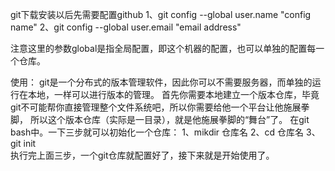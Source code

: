 ﻿git下载安装以后先需要配置github
1、git config --global user.name "config name"
2、git config --global user.email "email address"

注意这里的参数global是指全局配置，即这个机器的配置，也可以单独的配置每一个仓库。

使用：
git是一个分布式的版本管理软件，因此你可以不需要服务器，而单独的运行在本地，一样可以进行版本的管理。
首先你需要本地建立一个版本仓库，毕竟git不可能帮你直接管理整个文件系统吧，所以你需要给他一个平台让他施展拳脚，
所以这个版本仓库（实际是一目录），就是他施展拳脚的“舞台”了。
在git bash中。一下三步就可以初始化一个仓库：
1、mikdir  仓库名
2、cd  仓库名
3、git init  
执行完上面三步，一个git仓库就配置好了，接下来就是开始使用了。